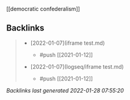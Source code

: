 [[democratic confederalism]]






## Backlinks

> - [2022-01-07](iframe test.md)
>   - #push [[2021-01-12]]
>    
> - [2022-01-07](logseq/iframe test.md)
>   - #push [[2021-01-12]]

_Backlinks last generated 2022-01-28 07:55:20_
